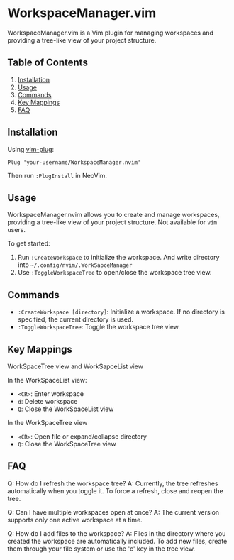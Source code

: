 # WorkspaceManager.vim

WorkspaceManager.vim is a Vim plugin for managing workspaces and providing a tree-like view of your project structure.

## Table of Contents

1. [Installation](#installation)
2. [Usage](#usage)
3. [Commands](#commands)
4. [Key Mappings](#key-mappings)
5. [FAQ](#faq)

## Installation

Using [vim-plug](https://github.com/junegunn/vim-plug):

```vim
Plug 'your-username/WorkspaceManager.nvim'
```

Then run `:PlugInstall` in NeoVim.

## Usage

WorkspaceManager.nvim allows you to create and manage workspaces, providing a tree-like view of your project structure.
Not available for `vim` users.

To get started:

1. Run `:CreateWorkspace` to initialize the workspace. And write directory into `~/.config/nvim/.WorkSapceManager`
2. Use `:ToggleWorkspaceTree` to open/close the workspace tree view.

## Commands

- `:CreateWorkspace [directory]`: Initialize a workspace. If no directory is specified, the current directory is used.
- `:ToggleWorkspaceTree`: Toggle the workspace tree view.

## Key Mappings

WorkSpaceTree view and WorkSapceList view

In the  WorkSpaceList view:

- `<CR>`: Enter workspace
- `d`: Delete workspace
- `Q`: Close the WorkSpaceList view

In the WorkSpaceTree view
- `<CR>`: Open file or expand/collapse directory
- `Q`: Close the WorkSpaceTree view

## FAQ

Q: How do I refresh the workspace tree?
A: Currently, the tree refreshes automatically when you toggle it. To force a refresh, close and reopen the tree.

Q: Can I have multiple workspaces open at once?
A: The current version supports only one active workspace at a time.

Q: How do I add files to the workspace?
A: Files in the directory where you created the workspace are automatically included. To add new files, create them through your file system or use the 'c' key in the tree view.
